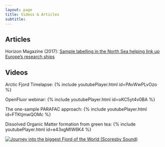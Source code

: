 ```yaml
---
layout: page
title: Videos & Articles
subtitle: 
---
```

## Articles
Horizon Magazine (2017): [Sample labelling in the North Sea helping link up Europe’s research ships](https://www.google.dk/url?sa=t&rct=j&q=&esrc=s&source=web&cd=1&cad=rja&uact=8&ved=0ahUKEwi3x_CuvrbUAhUJvRQKHepcCsMQFggtMAA&url=https%3A%2F%2Fhorizon-magazine.eu%2Farticle%2Fsample-labelling-north-sea-helping-link-europe-s-research-ships_en.html&usg=AFQjCNFlad7AOsdklOy_E8SvzM-IzCXWdQ)

## Videos
Arctic Fjord Timelapse:
{% include youtubePlayer.html id=PAvWwPLvOzo %}

OpenFluor webinar:
{% include youtubePlayer.html id=oKC5yt4v0BA %}

The one-sample PARAFAC approach:
{% include youtubePlayer.html id=FTKtjmwQOMc %}

Dissolved Organic Matter formation from green tea:
{% include youtubePlayer.html id=e43xgMIW6K4 %}

[![Journey into the biggest Fjord of the World (Scoresby Sound)](http://img.youtube.com/vi/PAvWwPLvOzo/0.jpg)](http://www.youtube.com/watch?v=PAvWwPLvOzo "Journey into the biggest Fjord of the World (Scoresby Sound)")
